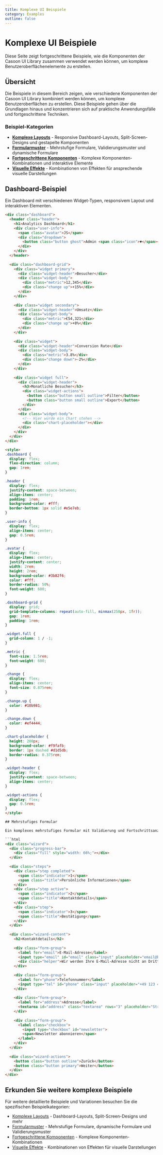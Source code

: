 ```yaml
---
title: Komplexe UI Beispiele
category: Examples
outline: false
---
```


# Komplexe UI Beispiele

Diese Seite zeigt fortgeschrittene Beispiele, wie die Komponenten der Casoon UI Library zusammen verwendet werden können, um komplexe Benutzeroberflächenelemente zu erstellen.

## Übersicht

Die Beispiele in diesem Bereich zeigen, wie verschiedene Komponenten der Casoon UI Library kombiniert werden können, um komplexe Benutzeroberflächen zu erstellen. Diese Beispiele gehen über die Grundlagen hinaus und konzentrieren sich auf praktische Anwendungsfälle und fortgeschrittene Techniken.

### Beispiel-Kategorien

- **[Komplexe Layouts](/examples/layout/)** - Responsive Dashboard-Layouts, Split-Screen-Designs und gestapelte Komponenten
- **[Formularmuster](/examples/form/)** - Mehrstufige Formulare, Validierungsmuster und dynamische Formulare
- **[Fortgeschrittene Komponenten](/examples/advanced/)** - Komplexe Komponenten-Kombinationen und interaktive Elemente
- **[Visuelle Effekte](/examples/effects/)** - Kombinationen von Effekten für ansprechende visuelle Darstellungen

## Dashboard-Beispiel

Ein Dashboard mit verschiedenen Widget-Typen, responsivem Layout und interaktiven Elementen.

```html
<div class="dashboard">
  <header class="header">
    <h1>Analytics Dashboard</h1>
    <div class="user-info">
      <span class="avatar">JS</span>
      <div class="dropdown">
        <button class="button ghost">Admin <span class="icon">▼</span></button>
      </div>
    </div>
  </header>
  
  <div class="dashboard-grid">
    <div class="widget primary">
      <div class="widget-header">Besucher</div>
      <div class="widget-body">
        <div class="metric">12,345</div>
        <div class="change up">+15%</div>
      </div>
    </div>
    
    <div class="widget secondary">
      <div class="widget-header">Umsatz</div>
      <div class="widget-body">
        <div class="metric">€54,321</div>
        <div class="change up">+8%</div>
      </div>
    </div>
    
    <div class="widget">
      <div class="widget-header">Conversion Rate</div>
      <div class="widget-body">
        <div class="metric">3.8%</div>
        <div class="change down">-2%</div>
      </div>
    </div>
    
    <div class="widget full">
      <div class="widget-header">
        <h3>Monatliche Besucher</h3>
        <div class="widget-actions">
          <button class="button small outline">Filter</button>
          <button class="button small outline">Export</button>
        </div>
      </div>
      <div class="widget-body">
        <!-- Hier würde ein Chart stehen -->
        <div class="chart-placeholder"></div>
      </div>
    </div>
  </div>
</div>

<style>
.dashboard {
  display: flex;
  flex-direction: column;
  gap: 1rem;
}

.header {
  display: flex;
  justify-content: space-between;
  align-items: center;
  padding: 1rem;
  background-color: #fff;
  border-bottom: 1px solid #e5e7eb;
}

.user-info {
  display: flex;
  align-items: center;
  gap: 0.5rem;
}

.avatar {
  display: flex;
  align-items: center;
  justify-content: center;
  width: 2rem;
  height: 2rem;
  background-color: #3b82f6;
  color: #fff;
  border-radius: 50%;
  font-weight: 600;
}

.dashboard-grid {
  display: grid;
  grid-template-columns: repeat(auto-fill, minmax(250px, 1fr));
  gap: 1rem;
  padding: 1rem;
}

.widget.full {
  grid-column: 1 / -1;
}

.metric {
  font-size: 1.5rem;
  font-weight: 600;
}

.change {
  display: flex;
  align-items: center;
  font-size: 0.875rem;
}

.change.up {
  color: #10b981;
}

.change.down {
  color: #ef4444;
}

.chart-placeholder {
  height: 200px;
  background-color: #f9fafb;
  border: 1px dashed #d1d5db;
  border-radius: 0.375rem;
}

.widget-header {
  display: flex;
  justify-content: space-between;
  align-items: center;
}

.widget-actions {
  display: flex;
  gap: 0.5rem;
}
</style>

## Mehrstufiges Formular

Ein komplexes mehrstufiges Formular mit Validierung und Fortschrittsanzeige.

```html
<div class="wizard">
  <div class="progress-bar">
    <div class="fill" style="width: 66%;"></div>
  </div>
  
  <div class="steps">
    <div class="step completed">
      <span class="indicator">1</span>
      <span class="title">Persönliche Informationen</span>
    </div>
    <div class="step active">
      <span class="indicator">2</span>
      <span class="title">Kontaktdetails</span>
    </div>
    <div class="step">
      <span class="indicator">3</span>
      <span class="title">Bestätigung</span>
    </div>
  </div>
  
  <div class="wizard-content">
    <h2>Kontaktdetails</h2>
    
    <div class="form-group">
      <label for="email">E-Mail-Adresse</label>
      <input type="email" id="email" class="input" placeholder="email@beispiel.de">
      <div class="helper">Wir werden Ihre E-Mail-Adresse nicht an Dritte weitergeben.</div>
    </div>
    
    <div class="form-group">
      <label for="phone">Telefonnummer</label>
      <input type="tel" id="phone" class="input" placeholder="+49 123 4567890">
    </div>
    
    <div class="form-group">
      <label for="address">Adresse</label>
      <textarea id="address" class="textarea" rows="3" placeholder="Straße, Hausnummer, PLZ, Stadt"></textarea>
    </div>
    
    <div class="form-group">
      <label class="checkbox">
        <input type="checkbox" id="newsletter">
        <span>Newsletter abonnieren</span>
      </label>
    </div>
  </div>
  
  <div class="wizard-actions">
    <button class="button outline">Zurück</button>
    <button class="button primary">Weiter</button>
  </div>
</div>
```

## Erkunden Sie weitere komplexe Beispiele

Für weitere detaillierte Beispiele und Variationen besuchen Sie die spezifischen Beispielkategorien:

- [Komplexe Layouts](/examples/layout/) - Dashboard-Layouts, Split-Screen-Designs und mehr
- [Formularmuster](/examples/form/) - Mehrstufige Formulare, dynamische Formulare und Validierungsmuster
- [Fortgeschrittene Komponenten](/examples/advanced/) - Komplexe Komponenten-Kombinationen
- [Visuelle Effekte](/examples/effects/) - Kombinationen von Effekten für visuelle Darstellungen 